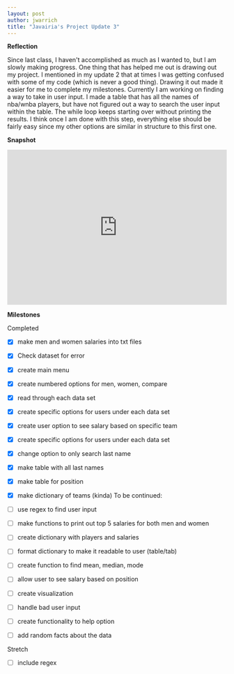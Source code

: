 ```yaml
---
layout: post
author: jwarrich
title: "Javairia's Project Update 3"
---
```


**Reflection**

Since last class, I haven't accomplished as much as I wanted to, but I am slowly making progress. One thing that has helped me out is drawing out my project. I mentioned in my update 2 that at times I was getting confused with some of my code (which is never a good thing). Drawing it out made it easier for me to complete my milestones. Currently I am working on finding a way to take in user input. I made a table that has all the names of nba/wnba players, but have not figured out a way to search the user input within the table. The while loop keeps starting over without printing the results. I think once I am done with this step, everything else should be fairly easy since my other options are similar in structure to this first one. 


**Snapshot**
<iframe src="https://trinket.io/embed/python3/346db545bc" width="100%" height="356" frameborder="0" marginwidth="0" marginheight="0" allowfullscreen></iframe>

**Milestones**

 Completed
 
 - [x] make men and women salaries into txt files 
 - [x] Check dataset for error
 - [x] create main menu
 - [x] create numbered options for men, women, compare 
 - [x] read through each data set
 - [x] create specific options for users under each data set
 - [x] create user option to see salary based on specific team
 - [x] create specific options for users under each data set

 - [x] change option to only search last name
 - [x] make table with all last names
 - [x] make table for position
 - [x] make dictionary of teams (kinda)
To be continued:

 - [ ] use regex to find user input 
 - [ ] make functions to print out top 5 salaries for both men and women 
 - [ ] create dictionary with players and salaries
 - [ ] format dictionary to make it readable to user (table/tab)
 - [ ] create function to find mean, median, mode

 - [ ] allow user to see salary based on position
 - [ ] create visualization 
 - [ ] handle bad user input
 - [ ] create functionality to help option
 - [ ] add random facts about the data
   
  Stretch
   - [ ] include regex 
   
  
